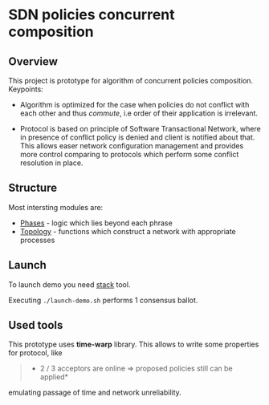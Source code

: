 # SDN policies concurrent composition

## Overview

This project is prototype for algorithm of concurrent policies composition.
Keypoints:

* Algorithm is optimized for the case when policies do not conflict with each
other and thus _commute_, i.e order of their application is irrelevant.

* Protocol is based on principle of Software Transactional Network, where in
presence of conflict policy is denied and client is notified about that.
This allows easer network configuration management and provides more control
comparing to protocols which perform some conflict resolution in place.

## Structure

Most intersting modules are:

* [Phases](./src/Sdn/Protocol/Phases.hs) - logic which lies beyond each phrase
* [Topology](./src/Sdn/Protocol/Topology.hs) - functions which construct a network with appropriate processes

## Launch

To launch demo you need [stack](https://docs.haskellstack.org/en/stable/README/) tool.

Executing `./launch-demo.sh` performs 1 consensus ballot.

## Used tools

This prototype uses **time-warp** library. This allows to write some properties
for protocol, like
> * 2 / 3 acceptors are online => proposed policies still can be applied*

emulating passage of time and network unreliability.
